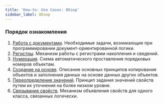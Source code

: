 ```yaml
---
title: 'How-to: Use Cases: Обзор'
sidebar_label: Обзор
---
```


### Порядок ознакомления

1.  [Работа с документами](How-to_Working_with_documents.md). Необходимые задачи, возникающие при программировании документ-ориентированной логики.
2.  [Регистры](How-to_Registers.md). Механизм работы с регистрами накопления и сведений.
3.  [Нумерация](How-to_Numbering.md). Схема автоматического проставления порядковых номеров объектам.
4.  [Создание на основе](How-to_Using_objects_as_templates.md). Описание основных принципов копирования объектов и заполнения данных на основе данных других объектов.
5.  [Переопределение значений](How-to_Overriding_values.md). Принцип задания значений свойств путем их уточнения на более низком уровне.
6.  [Связывание свойств](How-to_Binding_properties.md). Механизм объявления свойств для одного класса, связанных логически.
